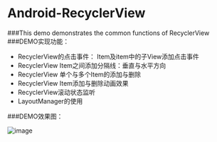 # Android-RecyclerView
###This demo demonstrates the common functions of  RecyclerView
###DEMO实现功能：
*   RecyclerView的点击事件： Item及item中的子View添加点击事件
*   RecyclerView Item之间添加分隔线：垂直与水平方向
*   RecyclerView 单个与多个Item的添加与删除
*   RecyclerView Item添加与删除动画效果
*   RecyclerView滚动状态监听
*   LayoutManager的使用

###DEMO效果图：

![image](https://github.com/myjoybar/Android-RecyclerView/blob/master/Android-RecyclerView/Image/demo.gif)
